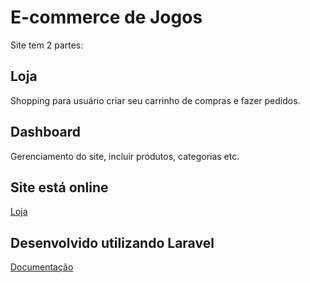 # E-commerce de Jogos
Site tem 2 partes:

## Loja
Shopping para usuário criar seu carrinho de compras e fazer pedidos.

## Dashboard
Gerenciamento do site, incluir produtos, categorias etc.

## Site está online
[Loja](http://gameshopp.herokuapp.com/)

## Desenvolvido utilizando Laravel
[Documentação](https://laravel.com/docs)
